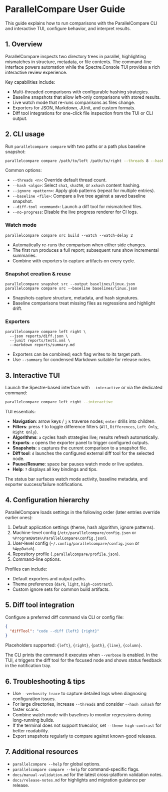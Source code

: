 # ParallelCompare User Guide

This guide explains how to run comparisons with the ParallelCompare CLI and interactive TUI, configure behavior, and interpret results.

## 1. Overview
ParallelCompare inspects two directory trees in parallel, highlighting mismatches in structure, metadata, or file contents. The command-line interface powers automation while the Spectre.Console TUI provides a rich interactive review experience.

Key capabilities include:
- Multi-threaded comparisons with configurable hashing strategies.
- Baseline snapshots that allow left-only comparisons with stored results.
- Live watch mode that re-runs comparisons as files change.
- Exporters for JSON, Markdown, JUnit, and custom formats.
- Diff tool integrations for one-click file inspection from the TUI or CLI output.

## 2. CLI usage
Run `parallelcompare compare` with two paths or a path plus baseline snapshot:

```bash
parallelcompare compare /path/to/left /path/to/right --threads 8 --hash sha256
```

Common options:
- `--threads <n>`: Override default thread count.
- `--hash <algo>`: Select `sha1`, `sha256`, or `xxhash` content hashing.
- `--ignore <pattern>`: Apply glob patterns (repeat for multiple entries).
- `--baseline <file>`: Compare a live tree against a saved baseline snapshot.
- `--diff-tool <command>`: Launch a diff tool for mismatched files.
- `--no-progress`: Disable the live progress renderer for CI logs.

### Watch mode
```
parallelcompare compare src build --watch --watch-delay 2
```
- Automatically re-runs the comparison when either side changes.
- The first run produces a full report; subsequent runs show incremental summaries.
- Combine with exporters to capture artifacts on every cycle.

### Snapshot creation & reuse
```
parallelcompare snapshot src --output baselines/linux.json
parallelcompare compare src --baseline baselines/linux.json
```
- Snapshots capture structure, metadata, and hash signatures.
- Baseline comparisons treat missing files as regressions and highlight drift.

### Exporters
```
parallelcompare compare left right \
  --json reports/diff.json \
  --junit reports/tests.xml \
  --markdown reports/summary.md
```
- Exporters can be combined; each flag writes to its target path.
- Use `--summary` for condensed Markdown suitable for release notes.

## 3. Interactive TUI
Launch the Spectre-based interface with `--interactive` or via the dedicated command:

```bash
parallelcompare compare left right --interactive
```

TUI essentials:
- **Navigation**: arrow keys / `j` `k` traverse nodes; `enter` drills into children.
- **Filters**: press `f` to toggle difference filters (`All`, `Differences`, `Left Only`, `Right Only`).
- **Algorithms**: `a` cycles hash strategies live; results refresh automatically.
- **Exports**: `e` opens the exporter panel to trigger configured outputs.
- **Snapshots**: `s` captures the current comparison to a snapshot file.
- **Diff tool**: `d` launches the configured external diff tool for the selected node.
- **Pause/Resume**: space bar pauses watch mode or live updates.
- **Help**: `?` displays all key bindings and tips.

The status bar surfaces watch mode activity, baseline metadata, and exporter success/failure notifications.

## 4. Configuration hierarchy
ParallelCompare loads settings in the following order (later entries override earlier ones):
1. Default application settings (theme, hash algorithm, ignore patterns).
2. Machine-level config (`/etc/parallelcompare/config.json` or `%ProgramData%\ParallelCompare\config.json`).
3. User-level config (`~/.config/parallelcompare/config.json` or `%AppData%`).
4. Repository profile (`.parallelcompare/profile.json`).
5. Command-line options.

Profiles can include:
- Default exporters and output paths.
- Theme preferences (`dark`, `light`, `high-contrast`).
- Custom ignore sets for common build artifacts.

## 5. Diff tool integration
Configure a preferred diff command via CLI or config file:

```json
{
  "diffTool": "code --diff {left} {right}"
}
```

Placeholders supported: `{left}`, `{right}`, `{path}`, `{line}`, `{column}`.

The CLI prints the command it executes when `--verbose` is enabled. In the TUI, `d` triggers the diff tool for the focused node and shows status feedback in the notification tray.

## 6. Troubleshooting & tips
- Use `--verbosity trace` to capture detailed logs when diagnosing configuration issues.
- For large directories, increase `--threads` and consider `--hash xxhash` for faster scans.
- Combine watch mode with baselines to monitor regressions during long-running builds.
- If the terminal does not support truecolor, set `--theme high-contrast` for better readability.
- Export snapshots regularly to compare against known-good releases.

## 7. Additional resources
- `parallelcompare --help` for global options.
- `parallelcompare compare --help` for command-specific flags.
- `docs/manual-validation.md` for the latest cross-platform validation notes.
- `docs/release-notes.md` for highlights and migration guidance per release.
